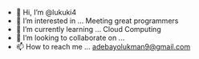 - 👋 Hi, I’m @lukuki4
- 👀 I’m interested in ... Meeting great programmers
- 🌱 I’m currently learning ... Cloud Computing 
- 💞️ I’m looking to collaborate on ...
- 📫 How to reach me ... adebayolukman9@gmail.com

<!---
lukuki4/lukuki4 is a ✨ special ✨ repository because its `README.md` (this file) appears on your GitHub profile.
You can click the Preview link to take a look at your changes.
--->
